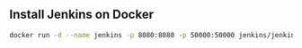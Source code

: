 
## Install Jenkins on Docker

```bash
docker run -d --name jenkins -p 8080:8080 -p 50000:50000 jenkins/jenkins:lts-jdk11
```